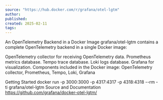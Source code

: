 ```yaml
---
source: "https://hub.docker.com/r/grafana/otel-lgtm"
author:
published:
created: 2025-02-11
tags:
---
```

An OpenTelemetry Backend in a Docker Image
grafana/otel-lgtm contains a complete OpenTelemetry backend in a single Docker image:

OpenTelemetry collector⁠ for receiving OpenTelemetry data.
Prometheus⁠ metrics database.
Tempo⁠ trace database.
Loki⁠ logs database.
Grafana⁠ for visualization.
Components included in the Docker image: OpenTelemetry collector, Prometheus, Tempo, Loki, Grafana

Getting Started
docker run -p 3000:3000 -p 4317:4317 -p 4318:4318 --rm -ti grafana/otel-lgtm
Source and Documentation
https://github.com/grafana/docker-otel-lgtm/⁠